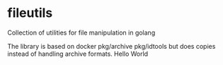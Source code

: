 # fileutils

Collection of utilities for file manipulation in golang

The library is based on docker pkg/archive pkg/idtools but does copies instead of handling archive formats.
Hello World
